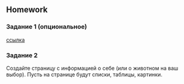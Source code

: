 ##  Homework

### Задание 1 (опциональное)

[ссылка](https://github.com/ait-tr/task_fe-html_table_ul)

### Задание 2 

Создайте страницу с информацией о себе (или о животном на ваш выбор). 
Пусть на странице будут списки, таблицы, картинки. 





